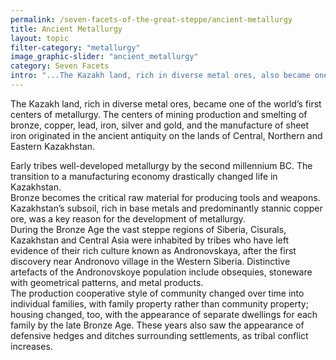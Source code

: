 ```yaml
---
permalink: /seven-facets-of-the-great-steppe/ancient-metallurgy
title: Ancient Metallurgy
layout: topic
filter-category: "metallurgy"
image_graphic-slider: "ancient_metallurgy"
category: Seven Facets
intro: "...The Kazakh land, rich in diverse metal ores, also became one of the first centres of establishment of metallurgy. Our ancestors constantly developed the production of new, more durable metals, which opened up opportunities for them to accelerate technological progress...This indicates a high technological development of the steppe civilizations that existed on our land in ancient times."
---
```

The Kazakh land, rich in diverse metal ores, became one of the world’s first centers of metallurgy. The centers of mining production and smelting of bronze, copper, lead, iron, silver and gold, and the manufacture of sheet iron originated in the ancient antiquity on the lands of Central, Northern and Eastern Kazakhstan.

<p>Early tribes well-developed metallurgy by the second millennium BC. The transition to a manufacturing economy drastically changed life in Kazakhstan.<br/>
Bronze becomes the critical raw material for producing tools and weapons. Kazakhstan’s subsoil, rich in base metals and predominantly stannic copper ore, was a key reason for the development of metallurgy.<br/>
During the Bronze Age the vast steppe regions of Siberia, Cisurals, Kazakhstan and Central Asia were inhabited by tribes who have left evidence of their rich culture known as Andronovskaya, after the first discovery near Andronovo village in the Western Siberia. Distinctive artefacts of the Andronovskoye population include obsequies, stoneware with geometrical patterns, and metal products.<br/>
The production cooperative style of community changed over time into individual families, with family property rather than community property; housing changed, too, with the appearance of separate dwellings for each family by the late Bronze Age. These years also saw the appearance of defensive hedges and ditches surrounding settlements, as tribal conflict increases. <br/>
